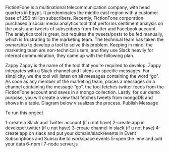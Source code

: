 FictionFone is a multinational telecommunication company, with head quarters in
Egypt. It predominates the middle east region with a customer base of 250 million
subscribers.
Recently, FictionFone corporation purchased a social media analytics tool that
performs sentiment analysis on the posts and tweets of subscribers from Twitter
and Facebook account. The analytics tool is great, but requires the tweets/posts to
be fed manually, which is frustrating to the marketing team.
The technical team has taken the ownership to develop a tool to solve this problem.
Keeping in mind, the marketing team are non-technical users, and they use Slack
heavily for internal communication, they came up with the following plan.

Zappy
Zappy is the name of the tool that you’re required to develop. Zappy integrates
with a Slack channel and listens on specific messages. For simplicity, we the tool
will listen on all messages containing the word “go”. As soon as any member of the
marketing team, places a messages on a channel containing the message “go”, the
tool fetches twitter feeds from the FictionFone account and saves in a mongo
collection. Lastly, for our demo purpose, you will create a view that fetches tweets
from mongoDB and shows in a table. Diagram below visualizes the process.
Publish Message

To run this project

1-create a Slack and Twitter account (if u not have)
2-create app in developer.twitter (if u not have)
3-create channel in slack (if u not have)
4-create app on slack and put your domain/slack/events in Event Subscriptions and Subscribe to workspace events
5-open the .env and add your data 
6-npm i 
7-node server.js
